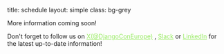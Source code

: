 title: schedule
layout: simple
class: bg-grey

More information coming soon!

Don't forget to follow us on  <a href="https://twitter.com/DjangoConEurope" style="color:#97EB61;">X(@DjangoConEurope)</a> , <a href="https://join.slack.com/t/djangoconeurope/shared_invite/zt-2k5nh67xv-MjbZzLZ100br1Hhb~aG1Jg" style="color:#97EB61;">Slack</a> or <a href="https://www.linkedin.com/company/djangocon-europe/" style="color:#97EB61;"> LinkedIn</a>    for the latest up-to-date information!

